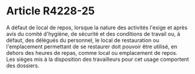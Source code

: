 # Article R4228-25

  
A défaut de local de repos, lorsque la nature des activités l'exige et après avis du comité d'hygiène, de sécurité et des conditions de travail ou, à défaut, des délégués du personnel, le local de restauration ou l'emplacement permettant de se restaurer doit pouvoir être utilisé, en dehors des heures de repas, comme local ou emplacement de repos.   
Les sièges mis à la disposition des travailleurs pour cet usage comportent des dossiers.